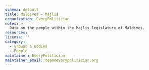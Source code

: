 ```yaml
---
schema: default
title: Maldives — Majlis
organization: EveryPolitician
notes: >-
  Data on the people within the Majlis legislature of Maldives.
resources:
license: ''
category:
  - Groups & Bodies
  - People
maintainer: EveryPolitician
maintainer_email: team@everypolitician.org
---
```

